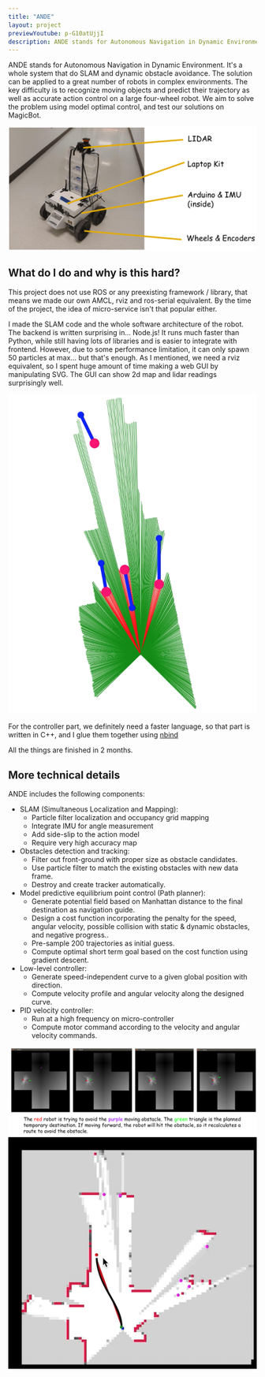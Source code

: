 ```yaml
---
title: "ANDE"
layout: project
previewYoutube: p-G10atUjjI
description: ANDE stands for Autonomous Navigation in Dynamic Environment. It's a whole system that do SLAM and dynamic obstacle avoidance using model predictive control.
---
```


ANDE stands for Autonomous Navigation in Dynamic Environment. It's a whole system that do SLAM and dynamic obstacle avoidance. The solution can be applied to a great number of robots in complex environments. The key difficulty is to recognize moving objects and predict their trajectory as well as accurate action control on a large four-wheel robot. We aim to solve the problem using model optimal control, and test our solutions on MagicBot. 

![look](ande.png)

## What do I do and why is this hard?

This project does not use ROS or any preexisting framework / library, that means we made our own AMCL, rviz and ros-serial equivalent. By the time of the project, the idea of micro-service isn't that popular either.

I made the SLAM code and the whole software architecture of the robot. The backend is written surprising in... Node.js! It runs much faster than Python, while still having lots of libraries and is easier to integrate with frontend. However, due to some performance limitation, it can only spawn 50 particles at max... but that's enough. As I mentioned, we need a rviz equivalent, so I spent huge amount of time making a web GUI by manipulating SVG. The GUI can show 2d map and lidar readings surprisingly well.

![lidar](lidar.png)

For the controller part, we definitely need a faster language, so that part is written in C++, and I glue them together using [nbind](https://github.com/charto/nbind)

All the things are finished in 2 months.

## More technical details
ANDE includes the following components:

- SLAM (Simultaneous Localization and Mapping): 
    - Particle filter localization and occupancy grid mapping
    - Integrate IMU for angle measurement
    - Add side-slip to the action model
    - Require very high accuracy map
- Obstacles detection and tracking:
    - Filter out front-ground with proper size as obstacle candidates. 
    - Use particle filter to match the existing obstacles with new data frame. 
    - Destroy and create tracker automatically.
- Model predictive equilibrium point control (Path planner):
    - Generate potential field based on Manhattan distance to the final destination as navigation guide. 
    - Design a cost function incorporating the penalty for the speed, angular velocity, possible collision with static & dynamic obstacles, and negative progress.. 
    - Pre-sample 200 trajectories as initial guess.
    - Compute optimal short term goal based on the cost function using gradient descent.
- Low-level controller: 
    - Generate speed-independent curve to a given global position with direction. 
    - Compute velocity profile and angular velocity along the designed curve.
- PID velocity controller:
    - Run at a high frequency on micro-controller
    - Compute motor command according to the velocity and angular velocity commands.

![controller](controller.png)
![map](map.png)
